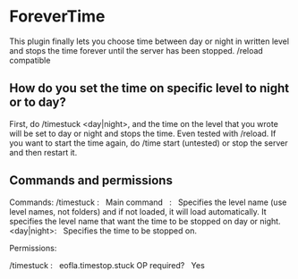 # ForeverTime
This plugin finally lets you choose time between day or night in written level and stops the time forever until the server has been stopped. /reload compatible

## How do you set the time on specific level to night or to day? 
First, do /timestuck <level> <day|night>, and the time on the level that you wrote will be set to day or night and stops the time. Even tested with /reload. If you want to start the time again, do /time start (untested) or stop the server and then restart it. 

## Commands and permissions
Commands:
/timestuck :   Main command
<level>    :   Specifies the level name (use level names, not folders) and if not loaded, it will load automatically. It specifies the level name that want the time to be stopped on day or night. 
<day|night>:   Specifies the time to be stopped on. 

Permissions: 

/timestuck :   eofla.timestop.stuck
OP required?   Yes
